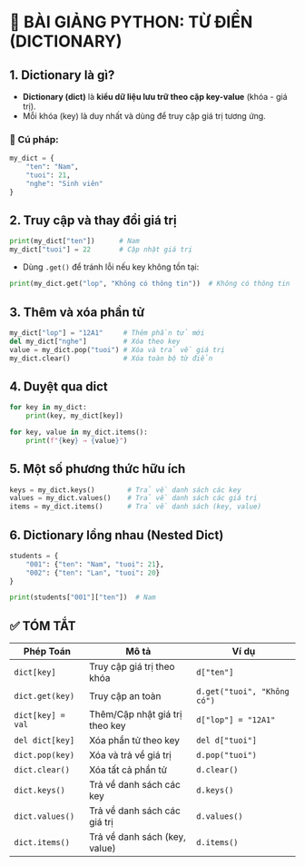 # 🐍 BÀI GIẢNG PYTHON: TỪ ĐIỂN (DICTIONARY)

## 1. Dictionary là gì?

- **Dictionary (dict)** là **kiểu dữ liệu lưu trữ theo cặp key-value** (khóa - giá trị).
- Mỗi khóa (key) là duy nhất và dùng để truy cập giá trị tương ứng.

### 📌 Cú pháp:

```python
my_dict = {
    "ten": "Nam",
    "tuoi": 21,
    "nghe": "Sinh viên"
}
```

## 2. Truy cập và thay đổi giá trị

```python
print(my_dict["ten"])      # Nam
my_dict["tuoi"] = 22       # Cập nhật giá trị
```

- Dùng `.get()` để tránh lỗi nếu key không tồn tại:

```python
print(my_dict.get("lop", "Không có thông tin"))  # Không có thông tin
```

## 3. Thêm và xóa phần tử

```python
my_dict["lop"] = "12A1"     # Thêm phần tử mới
del my_dict["nghe"]         # Xóa theo key
value = my_dict.pop("tuoi") # Xóa và trả về giá trị
my_dict.clear()             # Xóa toàn bộ từ điển
```

## 4. Duyệt qua dict

```python
for key in my_dict:
    print(key, my_dict[key])

for key, value in my_dict.items():
    print(f"{key} → {value}")
```

## 5. Một số phương thức hữu ích

```python
keys = my_dict.keys()        # Trả về danh sách các key
values = my_dict.values()    # Trả về danh sách các giá trị
items = my_dict.items()      # Trả về danh sách (key, value)
```

## 6. Dictionary lồng nhau (Nested Dict)

```python
students = {
    "001": {"ten": "Nam", "tuoi": 21},
    "002": {"ten": "Lan", "tuoi": 20}
}

print(students["001"]["ten"])  # Nam
```

## ✅ TÓM TẮT

| Phép Toán         | Mô tả                          | Ví dụ                       |
| ----------------- | ------------------------------ | --------------------------- |
| `dict[key]`       | Truy cập giá trị theo khóa     | `d["ten"]`                  |
| `dict.get(key)`   | Truy cập an toàn               | `d.get("tuoi", "Không có")` |
| `dict[key] = val` | Thêm/Cập nhật giá trị theo key | `d["lop"] = "12A1"`         |
| `del dict[key]`   | Xóa phần tử theo key           | `del d["tuoi"]`             |
| `dict.pop(key)`   | Xóa và trả về giá trị          | `d.pop("tuoi")`             |
| `dict.clear()`    | Xóa tất cả phần tử             | `d.clear()`                 |
| `dict.keys()`     | Trả về danh sách các key       | `d.keys()`                  |
| `dict.values()`   | Trả về danh sách các giá trị   | `d.values()`                |
| `dict.items()`    | Trả về danh sách (key, value)  | `d.items()`                 |

